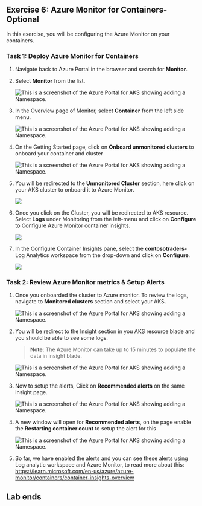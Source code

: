 ## Exercise 6: Azure Monitor for Containers-Optional

  In this exercise, you will be configuring the Azure Monitor on your containers.
  
### Task 1: Deploy Azure Monitor for Containers 
  
1. Navigate back to Azure Portal in the browser and search for **Monitor**. 
    
1. Select **Monitor** from the list.

   ![This is a screenshot of the Azure Portal for AKS showing adding a Namespace.](media/monitor.png "Add a Namespace")
     
1. In the Overview page of Monitor, select **Container** from the left side menu.
     
   ![This is a screenshot of the Azure Portal for AKS showing adding a Namespace.](media/container1.png "Add a Namespace")
     
1. On the Getting Started page, click on **Onboard unmonitored clusters** to onboard your container and cluster

   ![This is a screenshot of the Azure Portal for AKS showing adding a Namespace.](media/onboardcluster.png "Add a Namespace")
    
1. You will be redirected to the **Unmonitored Cluster** section, here click on your AKS cluster to onboard it to Azure Monitor.

   ![](media/ex6-monitoraks.png)

1. Once you click on the Cluster, you will be redirected to AKS resource. Select **Logs** under Monitoring from the left-menu and click on **Configure** to Configure Azure Monitor container insights.

   ![](media/ex6-logsconfig.png)
   
1. In the Configure Container Insights pane, select the **contosotraders-<inject key="DeploymentID" enableCopy="false"/>** Log Analytics workspace from the drop-down and click on **Configure**.

   ![](media/ex6-config-ci.png) 
    

### Task 2: Review Azure Monitor metrics & Setup Alerts 

1. Once you onboarded the cluster to Azure monitor. To review the logs, navigate to **Monitored clusters** section and select your AKS.

   ![This is a screenshot of the Azure Portal for AKS showing adding a Namespace.](media/monitoredclster.png "Add a Namespace")
   
1. You will be redirect to the Insight section in you AKS resource blade and you should be able to see some logs.

   > **Note**: The Azure Monitor can take up to 15 minutes to populate the data in insight blade.
    
    ![This is a screenshot of the Azure Portal for AKS showing adding a Namespace.](media/logscontainer.png "Add a Namespace")

1. Now to setup the alerts, Click on **Recommended alerts** on the same insight page.

    ![This is a screenshot of the Azure Portal for AKS showing adding a Namespace.](media/setalerts.png "Add a Namespace")

1. A new window will open for **Recommended alerts**, on the page enable the **Restarting container count** to setup the alert for this
  
     ![This is a screenshot of the Azure Portal for AKS showing adding a Namespace.](media/enablealert.png "Add a Namespace")
     
1. So far, we have enabled the alerts and you can see these alerts using Log analytic workspace and Azure Monitor, to read more about this:  https://learn.microsoft.com/en-us/azure/azure-monitor/containers/container-insights-overview

## Lab ends
